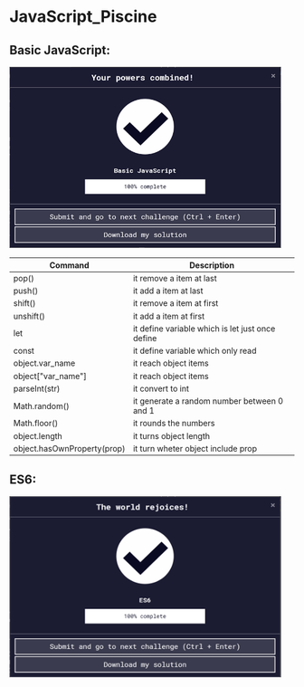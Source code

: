 # JavaScript_Piscine

## Basic JavaScript:
<img src="img/result.png" width="480" height="320">

| Command | Description |
| --- | --- |
| pop() | it remove a item at last |
| push() | it add a item at last |
| shift() | it remove a item at first |
| unshift() | it add a item at first |
| let | it define variable which is let just once define |
| const | it define variable which only read |
| object.var_name | it reach object items |
| object["var_name"] | it reach object items |
| parseInt(str) | it convert to int |
| Math.random() | it generate a random number between 0 and 1 |
| Math.floor() | it rounds the numbers|
| object.length | it turns object length |
| object.hasOwnProperty(prop) | it turn wheter object include prop |

## ES6:
<img src="img/result_2.png" width="480" height="320">
